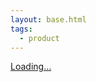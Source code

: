 ```yaml
---
layout: base.html
tags: 
  - product
---
```

<script src="https://gumroad.com/js/gumroad-embed.js"></script>

<div class="gumroad-product-embed"><a href="{{ gumroad }}">Loading...</a></div>